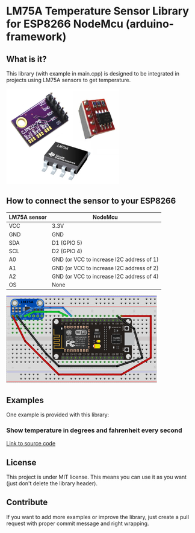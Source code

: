 # LM75A Temperature Sensor Library for ESP8266 NodeMcu (arduino-framework)

## What is it?

This library (with example in main.cpp) is designed to be integrated in projects using LM75A sensors to get temperature.

<img src="demo/device.png" width="300">


## How to connect the sensor to your ESP8266

LM75A sensor | NodeMcu
-------- | --------
VCC      | 3.3V
GND      | GND
SDA      | D1 (GPIO 5)
SCL      | D2 (GPIO 4)
A0      | GND (or VCC to increase I2C address of 1)
A1      | GND (or VCC to increase I2C address of 2)
A2      | GND (or VCC to increase I2C address of 4)
OS      | None


<img src="demo/schematics.png" width="400">


## Examples

One example is provided with this library:

### Show temperature in degrees and fahrenheit every second

<a target="_blank" href="https://github.com/mec-kon/lm75-esp2866/blob/master/src/main.cpp">Link to source code</a>


## License

This project is under MIT license. This means you can use it as you want (just don't delete the library header).


## Contribute

If you want to add more examples or improve the library, just create a pull request with proper commit message and right wrapping.


